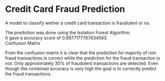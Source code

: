 # Credit Card Fraud Prediction

A model to classify wether a credit card transaction is fraudulent or no.

The prediction was done using the Isolation Forest Algorithm.  
It gave a accuracy score of 0.9977177767634563.  
Confusion Matrix  

From the confusion matrix it is clear that the prediction for majority of non fraud transactions is correct while the prediction for the fraud transaction is not. Only approximately 30% of fraudulent transactions are detected. Even though the combined accuracy is very high the goal is to correctly predict the fraud transactions.

